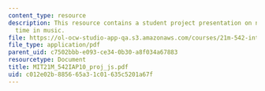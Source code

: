 ```yaml
---
content_type: resource
description: This resource contains a student project presentation on notation and
  time in music.
file: https://ol-ocw-studio-app-qa.s3.amazonaws.com/courses/21m-542-interdisciplinary-approaches-to-musical-time-january-iap-2010/c012e02b885665a31c01635c5201a67f_MIT21M_542IAP10_proj_js.pdf
file_type: application/pdf
parent_uid: c7502bbb-e093-ce34-0b30-a8f034a67883
resourcetype: Document
title: MIT21M_542IAP10_proj_js.pdf
uid: c012e02b-8856-65a3-1c01-635c5201a67f
---
```

